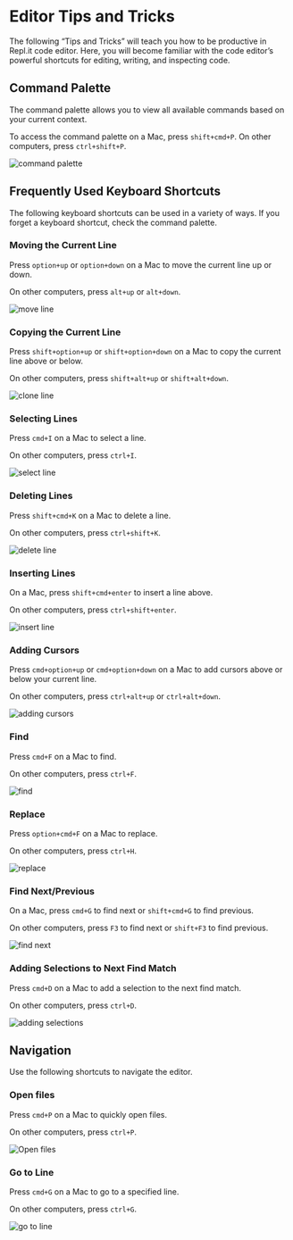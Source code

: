 
# Editor Tips and Tricks

The following “Tips and Tricks” will teach you how to be productive in Repl.it code editor. Here, you will become familiar with the code editor’s powerful shortcuts for editing, writing, and inspecting code.


## Command Palette

The command palette allows you to view all available commands based on your current context. 

To access the command palette on a Mac, press `shift+cmd+P`. On other computers, press `ctrl+shift+P`.

![command palette](https://media.giphy.com/media/QfHVAcYeIKD3D3COZ0/giphy.gif)

## Frequently Used Keyboard Shortcuts

The following keyboard shortcuts can be used in a variety of ways. If you forget a keyboard shortcut, check the command palette.


### Moving the Current Line

Press `option+up` or `option+down` on a Mac to move the current line up or down. 

On other computers, press `alt+up` or `alt+down`.

![move line](https://media.giphy.com/media/TI9imRT8QpTGHYuaLw/giphy.gif)

### Copying the Current Line

Press `shift+option+up` or `shift+option+down` on a Mac to copy the current line above or below.

On other computers, press `shift+alt+up` or `shift+alt+down`.

![clone line](https://media.giphy.com/media/WqXFTA3784FlOk15aW/giphy.gif)

### Selecting Lines

Press `cmd+I` on a Mac to select a line. 

On other computers, press `ctrl+I`.

![select line](https://media.giphy.com/media/ftAlnwDT2U4KcRP6rs/giphy.gif)

### Deleting Lines

Press `shift+cmd+K` on a Mac to delete a line.

On other computers, press `ctrl+shift+K`.

![delete line](https://media.giphy.com/media/mCK6qXeh9AUfsjc6QE/giphy.gif)

### Inserting Lines

On a Mac, press `shift+cmd+enter` to insert a line above.

On other computers, press `ctrl+shift+enter`.

![insert line](https://media.giphy.com/media/iIYTXMcdYl1Q5IEC8t/giphy.gif)

### Adding Cursors

Press `cmd+option+up` or `cmd+option+down` on a Mac to add cursors above or below your current line. 

On other computers, press `ctrl+alt+up` or `ctrl+alt+down`.

![adding cursors](https://media.giphy.com/media/S6NFcjap96u7Dsv7Oc/giphy.gif)

### Find

Press `cmd+F` on a Mac to find.

On other computers, press `ctrl+F`.

![find](https://media.giphy.com/media/Zcd66Tdu4DjTSc6kgv/giphy.gif)

### Replace

Press `option+cmd+F` on a Mac to replace.

On other computers, press `ctrl+H`.

![replace](https://media.giphy.com/media/ck5DYmEfyv6LVgCAQM/giphy.gif)

### Find Next/Previous

On a Mac, press `cmd+G` to find next or `shift+cmd+G` to find previous.

On other computers, press `F3` to find next or `shift+F3` to find previous.

![find next](https://media.giphy.com/media/Zcd66Tdu4DjTSc6kgv/giphy.gif)

### Adding Selections to Next Find Match

Press `cmd+D` on a Mac to add a selection to the next find match.

On other computers, press `ctrl+D`.

![adding selections](https://media.giphy.com/media/MeJNRP69h6EAkrHqBC/giphy.gif)

## Navigation

Use the following shortcuts to navigate the editor.

### Open files

Press `cmd+P` on a Mac to quickly open files.

On other computers, press `ctrl+P`.

![Open files](https://media.giphy.com/media/RMrVva0au7Eac8bKMW/giphy.gif)

### Go to Line

Press `cmd+G` on a Mac to go to a specified line.

On other computers, press `ctrl+G`.

![go to line](https://media.giphy.com/media/cmwP1EbWQVh0fwAzfb/giphy.gif)

